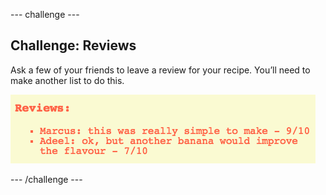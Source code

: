 \--- challenge \---

## Challenge: Reviews

Ask a few of your friends to leave a review for your recipe. You’ll need to make another list to do this.

![слика екрана](images/recipe-reviews.png)

\--- /challenge \---